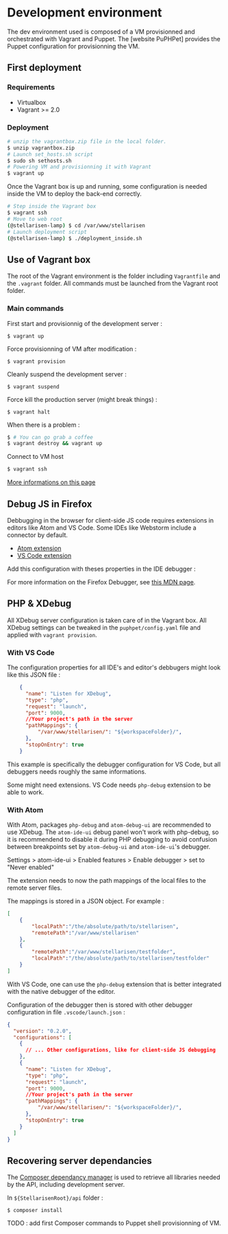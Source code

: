 # Development environment

The dev environment used is composed of a VM provisionned and orchestrated with
Vagrant and Puppet. The [website PuPHPet] provides the Puppet configuration for
provisionning the VM.


## First deployment

### Requirements

* Virtualbox
* Vagrant >= 2.0

### Deployment

```bash
# unzip the vagrantbox.zip file in the local folder.
$ unzip vagrantbox.zip
# Launch set_hosts.sh script
$ sudo sh sethosts.sh
# Powering VM and provisionning it with Vagrant
$ vagrant up
```

Once the Vagrant box is up and running, some configuration is needed inside the
VM to deploy the back-end correctly.

```bash
# Step inside the Vagrant box
$ vagrant ssh
# Move to web root
(@stellarisen-lamp) $ cd /var/www/stellarisen
# Launch deployment script
(@stellarisen-lamp) $ ./deployment_inside.sh
```

## Use of Vagrant box

The root of the Vagrant environment is the folder including `Vagrantfile` and
the `.vagrant` folder. All commands must be launched from the Vagrant root
folder.

### Main commands

First start and provisionnig of the development server :

```shell
$ vagrant up
```

Force provisionning of VM after modification :

```shell
$ vagrant provision
```

Cleanly suspend the development server :

```shell
$ vagrant suspend
```

Force kill the production server (might break things) :

```shell
$ vagrant halt
```

When there is a problem :

```sh
$ # You can go grab a coffee
$ vagrant destroy && vagrant up
```

Connect to VM host

```sh
$ vagrant ssh
```

[More informations on this page](https://puphpet.com/#help)

## Debug JS in Firefox

Debbugging in the browser for client-side JS code requires extensions in editors
like Atom and VS Code. Some IDEs like Webstorm include a connector by default.

* [Atom extension]()
* [VS Code extension](https://github.com/hbenl/vscode-firefox-debug)

Add this configuration with theses properties in the IDE debugger :


For more information on the Firefox Debugger, see [this MDN page](https://developer.mozilla.org/en-US/docs/Tools/Debugger).

## PHP & XDebug

All XDebug server configuration is taken care of in the Vagrant box. All
XDebug settings can be tweaked in the `puphpet/config.yaml` file and applied
with `vagrant provision`.

### With VS Code

The configuration properties for all IDE's and editor's debbugers might look
like this JSON file :

```json
    {
      "name": "Listen for XDebug",
      "type": "php",
      "request": "launch",
      "port": 9000,
      //Your project's path in the server
      "pathMappings": {
          "/var/www/stellarisen/": "${workspaceFolder}/",
      },
      "stopOnEntry": true
    }
```

This example is specifically the debugger configuration for VS Code, but all
debuggers needs roughly the same informations.

Some might need extensions. VS Code needs `php-debug` extension to be able to
work.

### With Atom
With Atom, packages `php-debug` and `atom-debug-ui` are recommended to use
XDebug. The `atom-ide-ui` debug panel won't work with php-debug, so it is
recommendend to disable it during PHP debugging to avoid confusion between
breakpoints set by `atom-debug-ui` and `atom-ide-ui`'s debugger.

Settings > atom-ide-ui > Enabled features > Enable debugger > set to "Never
enabled"

The extension needs to now the path mappings of the local files to the remote
server files.

The mappings is stored in a JSON object. For example :

```json
[
	{
		"localPath":"/the/absolute/path/to/stellarisen",
		"remotePath":"/var/www/stellarisen"
	},
	{
		"remotePath":"/var/www/stellarisen/testfolder",
		"localPath":"/the/absolute/path/to/stellarisen/testfolder"
	}
]
```

With VS Code, one can use the `php-debug` extension that is better integrated
with the native debugger of the editor.

Configuration of the debugger then is stored with other debugger configuration
in file `.vscode/launch.json` :

```json
{
  "version": "0.2.0",
  "configurations": [
    {
      // ... Other configurations, like for client-side JS debugging
    },
    {
      "name": "Listen for XDebug",
      "type": "php",
      "request": "launch",
      "port": 9000,
      //Your project's path in the server
      "pathMappings": {
          "/var/www/stellarisen/": "${workspaceFolder}/",
      },
      "stopOnEntry": true
    }
  ]
}
```

## Recovering server dependancies

The [Composer dependancy manager](https://getcomposer.org/) is used to retrieve
all libraries needed by the API, including development server.

In `${StellarisenRoot}/api` folder :

```shell
$ composer install
```
TODO : add first Composer commands to Puppet shell provisionning of VM.